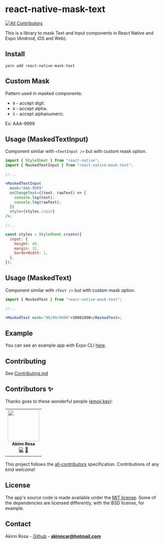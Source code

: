 # react-native-mask-text
<!-- ALL-CONTRIBUTORS-BADGE:START - Do not remove or modify this section -->
[![All Contributors](https://img.shields.io/badge/all_contributors-1-orange.svg?style=flat-square)](#contributors-)
<!-- ALL-CONTRIBUTORS-BADGE:END -->

This is a library to mask Text and Input components in React Native and Expo (Android, iOS and Web).

## Install

```shell
yarn add react-native-mask-text
```

## Custom Mask

Pattern used in masked components:

- `9` - accept digit.
- `A` - accept alpha.
- `S` - accept alphanumeric.

Ex: AAA-9999

## Usage (MaskedTextInput)

Component similar with `<TextInput />` but with custom mask option.

```jsx
import { StyleSheet } from "react-native";
import { MaskedTextInput } from "react-native-mask-text";

//...

<MaskedTextInput
  mask="AAA-9999"
  onChangeText={(text, rawText) => {
    console.log(text);
    console.log(rawText);
  }}
  style={styles.input}
/>;

//...

const styles = StyleSheet.create({
  input: {
    height: 40,
    margin: 12,
    borderWidth: 1,
  },
});
```

## Usage (MaskedText)

Component similar with `<Text />` but with custom mask option.

```jsx
import { MaskedText } from "react-native-mask-text";

//...

<MaskedText mask="99/99/9999">30081990</MaskedText>;
```

## Example

You can see an example app with Expo CLI [here](example/App.js).

## Contributing

See [Contributing.md](Contributing.md)

## Contributors ✨

Thanks goes to these wonderful people ([emoji key](https://allcontributors.org/docs/en/emoji-key)):

<!-- ALL-CONTRIBUTORS-LIST:START - Do not remove or modify this section -->
<!-- prettier-ignore-start -->
<!-- markdownlint-disable -->
<table>
  <tr>
    <td align="center"><a href="https://medium.com/@akinncar"><img src="https://avatars.githubusercontent.com/u/42688281?v=4?s=100" width="100px;" alt=""/><br /><sub><b>Akinn Rosa</b></sub></a><br /><a href="https://github.com/akinncar/react-native-mask-text/commits?author=akinncar" title="Code">💻</a> <a href="https://github.com/akinncar/react-native-mask-text/commits?author=akinncar" title="Documentation">📖</a></td>
  </tr>
</table>

<!-- markdownlint-restore -->
<!-- prettier-ignore-end -->

<!-- ALL-CONTRIBUTORS-LIST:END -->

This project follows the [all-contributors](https://github.com/all-contributors/all-contributors) specification. Contributions of any kind welcome!

## License

The app's source code is made available under the [MIT license](LICENSE). Some of the dependencies are licensed differently, with the BSD license, for example.

## Contact

Akinn Rosa - [Github](https://github.com/akinncar) - **[akinncar@hotmail.com](mailto:akinncar@hotmail.com)**
